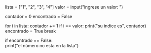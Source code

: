lista = ["1", "2", "3", "4"]
valor = input("ingrese un valor: ")

contador = 0
encontrado = False

for i in lista:
  contador += 1
  if i == valor:
    print("su indice es", contador)
    encontrado = True
    break
  
if encontrado == False:  
  print("el número no esta en la lista")
